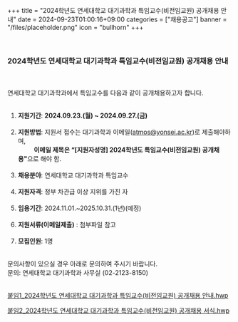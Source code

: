 +++
title = "2024학년도 연세대학교 대기과학과 특임교수(비전임교원) 공개채용 안내"
date = 2024-09-23T01:00:16+09:00
categories = ["채용공고"]
banner = "/files/placeholder.png"
icon = "bullhorn"
+++

<br>

### 2024학년도 연세대학교 대기과학과 특임교수(비전임교원) 공개채용 안내
<br>
<br>
연세대학교 대기과학과에서 특임교수를 다음과 같이 공개채용하고자 합니다.<br>
<br>

1. **지원기간**: **2024.09.23.(월) ~ 2024.09.27.(금)** <br><br>
2. **지원방법**: 지원서 접수는 대기과학과 이메일(atmos@yonsei.ac.kr)로 제출해야하며, <br>
   &nbsp;&nbsp;&nbsp;&nbsp;&nbsp;&nbsp;&nbsp;&nbsp; <B>이메일 제목은 “[지원자성명] 2024학년도 특임교수(비전임교원) 공개채용"</B>으로 해야 함. <br><br>
3. **채용분야**: 연세대학교 대기과학과 특임교수 <br><br>
4. **지원자격**: 정부 차관급 이상 지위를 가진 자 <br><br>
5. **임용기간**: 2024.11.01.~2025.10.31.(1년)(예정) <br><br>
6. **지원서류(이메일제출)** : 첨부파일 참고 <br><br>
7. **모집인원**: 1명 <br>

<br>
문의사항이 있으실 경우 아래로 문의하여 주시기 바랍니다.<br>
문의: 연세대학교 대기과학과 사무실 (02-2123-8150)
<br>
<br>

[붙임1_2024학년도 연세대학교 대기과학과 특임교수(비전임교원) 공개채용 안내.hwp](/files/recruit_20240923_notice.hwp)

[붙임2_2024학년도 연세대학교 대기과학과 특임교수(비전임교원) 공개채용 서식.hwp](/files/recruit_20240923_application.hwp)

<br>
<br>
